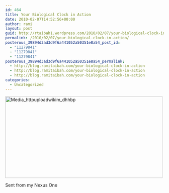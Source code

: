 ```yaml
---
id: 464
title: Your Biological Clock in Action
date: 2010-02-07T14:52:56+00:00
author: rami
layout: post
guid: http://rtaibah1.wordpress.com/2010/02/07/your-biological-clock-in-action
permalink: /2010/02/07/your-biological-clock-in-action/
posterous_39894d3ad3d9f6a441052a50351e8a54_post_id:
  - "11279841"
  - "11279841"
  - "11279841"
posterous_39894d3ad3d9f6a441052a50351e8a54_permalink:
  - http://blog.ramitaibah.com/your-biological-clock-in-action
  - http://blog.ramitaibah.com/your-biological-clock-in-action
  - http://blog.ramitaibah.com/your-biological-clock-in-action
categories:
  - Uncategorized
---
```

<div class='p_embed p_image_embed'>
  <a href="http://139.59.20.41/wp-content/uploads/2011/12/media_httpuploadwikim_dhhbp-scaled1000.png"><img alt="Media_httpuploadwikim_dhhbp" height="260" src="http://139.59.20.41/wp-content/uploads/2011/12/media_httpuploadwikim_dhhbp-scaled1000.png?w=300" width="500" /></a>
</div>

Sent from my Nexus One